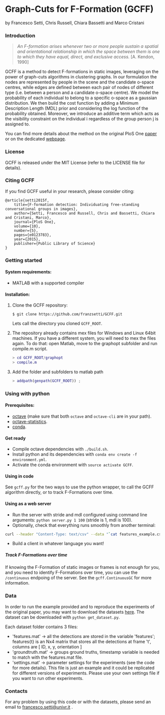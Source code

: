 # Graph-Cuts for F-Formation (GCFF)

by Francesco Setti, Chris Russell, Chiara Bassetti and Marco Cristani


### Introduction

> *An F-formation arises whenever two or more people sustain a spatial and orientational relationship in which the space between them is one to which they have equal, direct, and exclusive access.*
> [A. Kendon, 1990]

GCFF is a method to detect F-formations in static images, leveraging on the power of graph-cuts algorithms in clustering graphs.
In our formulation the nodes are represented by people in the scene and the candidate o-space centres, while edges are defined between each pair of nodes of different type (i.e. between a person and a candidate o-space centre).
We model the probability of each individual to belong to a specific o-space as a gaussian distribution.
We then build the cost function by adding a Minimum Description Length (MDL) prior and considering the log function of the probability obtained.
Moreover, we introduce an additive term which acts as the visibility constraint on the individual i regardless of the group person j is assigned to.

You can find more details about the method on the original PloS One [paper](http://journals.plos.org/plosone/article?id=10.1371/journal.pone.0123783) or on the dedicated [webpage](http://vips.sci.univr.it/research/fformation/).


### License

GCFF is released under the MIT License (refer to the LICENSE file for details).


### Citing GCFF

If you find GCFF useful in your research, please consider citing:

    @article{setti2015f,
        title={F-formation detection: Individuating free-standing conversational groups in images},
        author={Setti, Francesco and Russell, Chris and Bassetti, Chiara and Cristani, Marco},
        journal={PloS One},
        volume={10},
        number={5},
        pages={e0123783},
        year={2015},
        publisher={Public Library of Science}
    }


### Getting started

#### System requirements:
* MATLAB with a supported compiler

#### Installation:
1. Clone the GCFF repository:

    ```Shell
    $ git clone https://github.com/franzsetti/GCFF.git
    ```

    Lets call the directory you cloned `GCFF_ROOT`.

2. The repository already contains mex files for Windows and Linux 64bit machines. If you have a different system, you will need to mex the files again. To do that: open Matlab, move to the graphopt subfolder and run compile.m script.

    ```Matlab
    > cd GCFF_ROOT/graphopt
    > compile.m
    ```

3. Add the folder and subfolders to matlab path

    ```Matlab
    > addpath(genpath(GCFF_ROOT)) ;
    ```


### Using with python

#### Prerequisites:

- [octave](https://www.gnu.org/software/octave/) (make sure that both `octave` and `octave-cli` are in your path).
- [octave-statistics](https://www.gnu.org/software/octave/doc/interpreter/Statistics.html).
- [conda](https://conda.io/docs/index.html).

#### Get ready

- Compile octave dependencies with `./build.sh`.
- Install python and its dependencies with `conda env create -f environment.yml`.
- Activate the conda environment with `source activate GCFF`.

#### Using in code

See `gcff.py` for the two ways to use the python wrapper, to call the GCFF algorithm directly, or to track F-Formations over time.

#### Using as a web server

- Run the server with stride and mdl configured using command line arguments: `python server.py 1 100` (stride is 1, mdl is 100).
- Optionally, check that everything runs smoothly from another terminal:
```bash
curl --header "Content-Type: text/csv" --data "`cat features_example.csv`" http://localhost:5000/
```
- Build a client in whatever language you want!

##### Track F-Formations over time

If knowing the F-Formation of static images or frames is not enough for you, and you need to identify F-Formations over time, you can use the `/continuous` endpoing of the server. See the `gcff.ContinuousGC` for more information.


### Data

In order to run the example provided and to reproduce the experiments of the original paper, you may want to download the datasets [here](http://vips.sci.univr.it/research/fformation/download/data.zip).
The dataset can be downloaded with `python get_dataset.py`.

Each dataset folder contains 3 files:
- 'features.mat' -> all the detections are stored in the variable 'features'; features{t} is an Nx4 matrix that stores all the detections at frame 't', columns are [ ID, x, y, orientation ]
- 'groundtruth.mat' -> groups ground truths, timestamp variable is needed to match with the features.mat file.
- 'settings.mat' -> parameter settings for the experiments (see the code for more details). This file is just an example and it could be replicated for different versions of experiments. Please use your own settings file if you want to run other experiments.


### Contacts

For any problem by using this code or with the datasets, please send an email to <francesco.setti@univr.it> .
